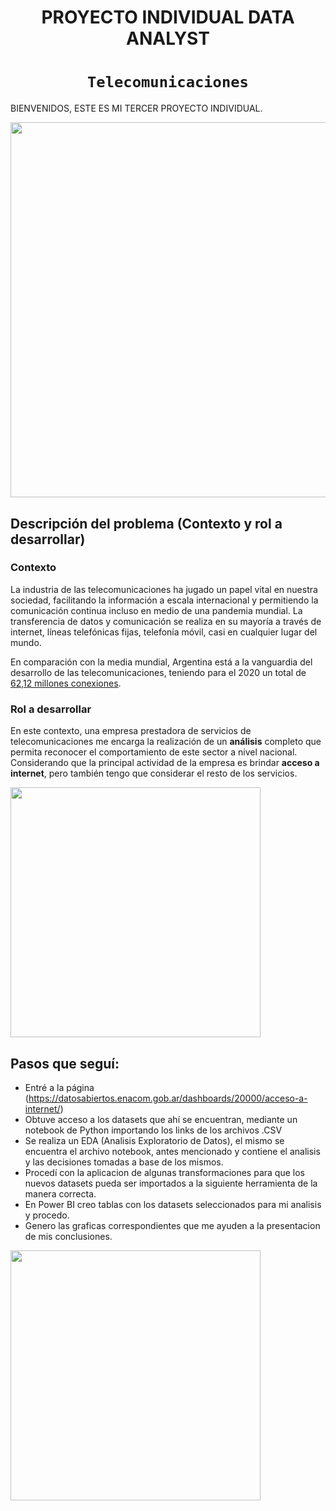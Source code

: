 


# <h1 align="center">**PROYECTO INDIVIDUAL DATA ANALYST**

# <h1 align="center">**`Telecomunicaciones`**</h1>

BIENVENIDOS, ESTE ES MI TERCER PROYECTO INDIVIDUAL.

<img src = 'https://www.softzone.es/app/uploads-softzone.es/2022/08/data-analyst.jpg' height = 600>


## **Descripción del problema (Contexto y rol a desarrollar)**

### **Contexto**
La industria de las telecomunicaciones ha jugado un papel vital en nuestra sociedad, facilitando la información a escala internacional y permitiendo la comunicación continua incluso en medio de una pandemia mundial. La transferencia de datos y comunicación se realiza en su mayoría a través de internet, líneas telefónicas fijas, telefonía móvil, casi en cualquier lugar del mundo. 

En comparación con la media mundial, Argentina está a la vanguardia del desarrollo de las telecomunicaciones, teniendo para el 2020 un total de [62,12 millones conexiones](https://www.datosmundial.com/america/argentina/telecomunicacion.php). 

### Rol a desarrollar

En este contexto, una empresa prestadora de servicios de telecomunicaciones me  encarga la realización de un **análisis** completo que permita reconocer el comportamiento de este sector a nivel nacional. Considerando que la principal actividad de la empresa es brindar **acceso a internet**, pero también tengo que  considerar el resto de los servicios. 


<img src = 'https://datascientest.com/es/wp-content/uploads/sites/7/2022/07/trabajo_data_analyst.webp' height = 400>

## **Pasos que seguí:**
- Entré a la página (https://datosabiertos.enacom.gob.ar/dashboards/20000/acceso-a-internet/)
- Obtuve acceso a los datasets que ahí se encuentran, mediante un notebook de Python importando los links de los archivos .CSV
- Se realiza un EDA (Analisis Exploratorio de Datos), el mismo se encuentra el archivo notebook, antes mencionado y contiene el analisis y las decisiones tomadas a base de los mismos.
- Procedí con la aplicacion de algunas transformaciones para que los nuevos datasets pueda ser importados a la siguiente herramienta de la manera correcta.
- En Power BI creo tablas con los datasets seleccionados para mi analisis y procedo. 
- Genero las graficas correspondientes que me ayuden a la presentacion de mis conclusiones. 




<img src = 'https://www.springboard.com/blog/wp-content/uploads/2021/08/what-does-a-data-analyst-do-2022-career-guide.png' height = 400>

